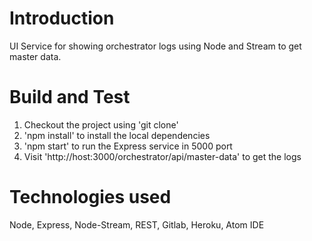 # Introduction
UI Service for showing orchestrator logs using Node and Stream to get master data.

# Build and Test
1. Checkout the project using 'git clone'
2. 'npm install' to install the local dependencies
3. 'npm start' to run the Express service in 5000 port
4. Visit 'http://host:3000/orchestrator/api/master-data' to get the logs

# Technologies used
Node, Express, Node-Stream, REST, Gitlab, Heroku, Atom IDE
